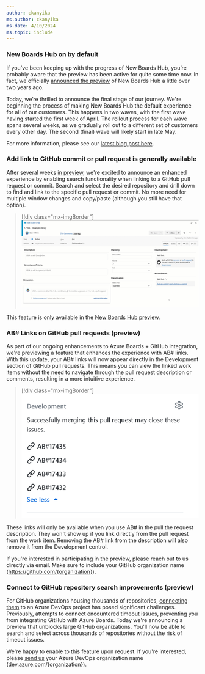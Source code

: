 ```yaml
---
author: ckanyika
ms.author: ckanyika
ms.date: 4/10/2024
ms.topic: include
---
```


### New Boards Hub on by default

If you’ve been keeping up with the progress of New Boards Hub, you’re probably aware that the preview has been active for quite some time now. In fact, we officially [announced the preview](https://devblogs.microsoft.com/devops/new-boards-hub-public-preview/) of New Boards Hub a little over two years ago.

Today, we’re thrilled to announce the final stage of our journey. We're beginning the process of making New Boards Hub the default experience for all of our customers. This happens in two waves, with the first wave having started the first week of April. The rollout process for each wave spans several weeks, as we gradually roll out to a different set of customers every other day. The second (final) wave will likely start in late May.

For more information, please see our [latest blog post here](https://devblogs.microsoft.com/devops/new-boards-hub-on-as-default/).

### Add link to GitHub commit or pull request is generally available

After several weeks [in preview](https://learn.microsoft.com/azure/devops/release-notes/2024/sprint-234-update#azure-boards-1), we're excited to announce an enhanced experience by enabling search functionality when linking to a GitHub pull request or commit. Search and select the desired repository and drill down to find and link to the specific pull request or commit. No more need for multiple window changes and copy/paste (although you still have that option).

> [!div class="mx-imgBorder"]
> ![Gif to demo Add link improvements.](../../media/237-boards-01.gif "gif to Add link improvements")

This feature is only available in the [New Boards Hub preview](https://learn.microsoft.com/azure/devops/release-notes/2022/sprint-202-update#new-boards-hubs-now-available-in-public-preview).


### AB# Links on GitHub pull requests (preview)

As part of our ongoing enhancements to Azure Boards + GitHub integration, we're previewing a feature that enhances the experience with AB# links. With this update, your AB# links will now appear directly in the Development section of GitHub pull requests. This means you can view the linked work items without the need to navigate through the pull request description or comments, resulting in a more intuitive experience.

> [!div class="mx-imgBorder"]
> ![Screenshots of AB# links.](../../media/237-boards-01.png "Screenshots of AB# links.")

These links will only be available when you use AB# in the pull the request description. They won't show up if you link directly from the pull request from the work item. Removing the AB# link from the description will also remove it from the Development control.

If you're interested in participating in the preview, please reach out to us directly via email. Make sure to include your GitHub organization name (https://github.com/{organization}).


### Connect to GitHub repository search improvements (preview)

For GitHub organizations housing thousands of repositories, [connecting them](https://learn.microsoft.com/azure/devops/boards/github/connect-to-github?view=azure-devops) to an Azure DevOps project has posed significant challenges. Previously, attempts to connect encountered timeout issues, preventing you from integrating GitHub with Azure Boards. Today we're announcing a preview that unblocks large GitHub organizations. You'll now be able to search and select across thousands of repositories without the risk of timeout issues.

We're happy to enable to this feature upon request. If you're interested, please [send us](mailto:dahellem@microsoft.com) your Azure DevOps organization name (dev.azure.com/{organization}).